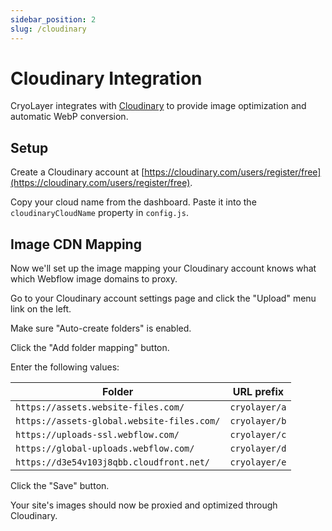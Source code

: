 ```yaml
---
sidebar_position: 2
slug: /cloudinary
---
```


# Cloudinary Integration

CryoLayer integrates with [Cloudinary](https://cloudinary.com/) to provide image optimization and automatic WebP conversion.

## Setup

Create a Cloudinary account at [https://cloudinary.com/users/register/free](https://cloudinary.com/users/register/free).

Copy your cloud name from the dashboard. Paste it into the `cloudinaryCloudName` property in `config.js`.

## Image CDN Mapping

Now we'll set up the image mapping your Cloudinary account knows what which Webflow image domains to proxy.

Go to your Cloudinary account settings page and click the "Upload" menu link on the left.

Make sure "Auto-create folders" is enabled.

Click the "Add folder mapping" button.

Enter the following values:

Folder | URL prefix
--- | ---
`https://assets.website-files.com/` | `cryolayer/a`
`https://assets-global.website-files.com/` | `cryolayer/b`
`https://uploads-ssl.webflow.com/` | `cryolayer/c`
`https://global-uploads.webflow.com/` | `cryolayer/d`
`https://d3e54v103j8qbb.cloudfront.net/` | `cryolayer/e`

Click the "Save" button.

Your site's images should now be proxied and optimized through Cloudinary.


